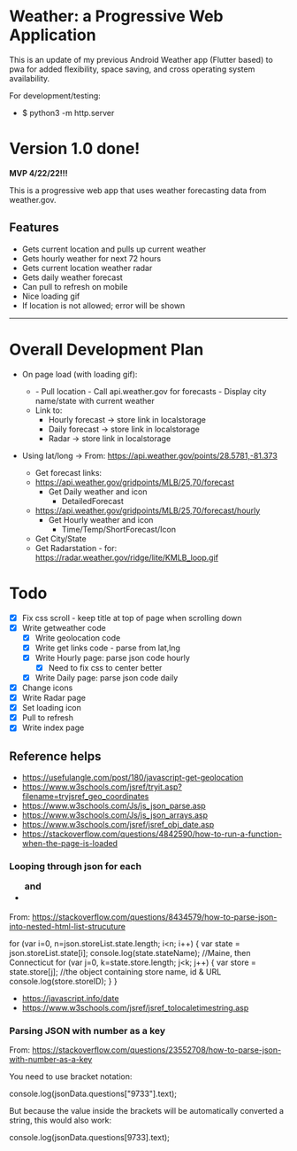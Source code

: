 # Weather: a Progressive Web Application

This is an update of my previous Android Weather app (Flutter based) to pwa for added flexibility, space saving, and cross operating system availability.

For development/testing: 
- $ python3 -m http.server

# Version 1.0 done!

**MVP 4/22/22!!!**

This is a progressive web app that uses weather forecasting data from weather.gov.

## Features

- Gets current location and pulls up current weather
- Gets hourly weather for next 72 hours
- Gets current location weather radar
- Gets daily weather forecast
- Can pull to refresh on mobile
- Nice loading gif
- If location is not allowed; error will be shown

---

# Overall Development Plan

- On page load (with loading gif):
  - <body onload="getWeather()">
    - Pull location
    - Call api.weather.gov for forecasts
    - Display city name/state with current weather
  - Link to:
    - Hourly forecast -> store link in localstorage
    - Daily forecast -> store link in localstorage
    - Radar -> store link in localstorage

- Using lat/long -> From: https://api.weather.gov/points/28.5781,-81.373
    - Get forecast links:
    - https://api.weather.gov/gridpoints/MLB/25,70/forecast
        - Get Daily weather and icon
            - DetailedForecast
    - https://api.weather.gov/gridpoints/MLB/25,70/forecast/hourly
        - Get Hourly weather and icon
            - Time/Temp/ShortForecast/Icon
    - Get City/State
    - Get Radarstation - for: https://radar.weather.gov/ridge/lite/KMLB_loop.gif

# Todo

- [X] Fix css scroll - keep title at top of page when scrolling down
- [X] Write getweather code
  - [X] Write geolocation code
  - [X] Write get links code - parse from lat,lng
  - [X] Write Hourly page: parse json code hourly
    - [X] Need to fix css to center better
  - [X] Write Daily page: parse json code daily
- [X] Change icons
- [X] Write Radar page
- [X] Set loading icon
- [X] Pull to refresh
- [X] Write index page

## Reference helps

- https://usefulangle.com/post/180/javascript-get-geolocation
- https://www.w3schools.com/jsref/tryit.asp?filename=tryjsref_geo_coordinates
- https://www.w3schools.com/Js/js_json_parse.asp
- https://www.w3schools.com/Js/js_json_arrays.asp
- https://www.w3schools.com/jsref/jsref_obj_date.asp
- https://stackoverflow.com/questions/4842590/how-to-run-a-function-when-the-page-is-loaded

### Looping through json for each <ul> and <li>
From: https://stackoverflow.com/questions/8434579/how-to-parse-json-into-nested-html-list-strucuture

for (var i=0, n=json.storeList.state.length; i<n; i++) {
    var state = json.storeList.state[i];
    console.log(state.stateName); //Maine, then Connecticut
    for (var j=0, k=state.store.length; j<k; j++) {
        var store = state.store[j]; //the object containing store name, id & URL
        console.log(store.storeID);
    }
}

- https://javascript.info/date
- https://www.w3schools.com/jsref/jsref_tolocaletimestring.asp

### Parsing JSON with number as a key
From: https://stackoverflow.com/questions/23552708/how-to-parse-json-with-number-as-a-key

You need to use bracket notation:

 console.log(jsonData.questions["9733"].text);

But because the value inside the brackets will be automatically converted a string, this would also work:

 console.log(jsonData.questions[9733].text);
